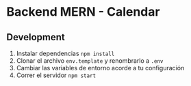 # Backend MERN - Calendar

## Development

1. Instalar dependencias `npm install`
2. Clonar el archivo `env.template` y renombrarlo a `.env`
3. Cambiar las variables de entorno acorde a tu configuración
4. Correr el servidor `npm start`
